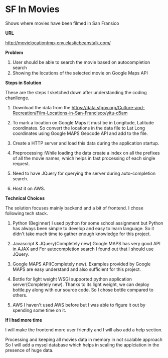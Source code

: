 SF In Movies
=============
Shows where movies have been filmed in San Fransico 

<b> URL </b>

http://movielocationtmp-env.elasticbeanstalk.com/

<b>Problem </b>

1) User should be able to search the movie based on autocompletion search 
2) Showing the locations of the selected movie on Google Maps API

<b> Steps in Solution </b>

These are the steps I sketched down after understanding the coding chanllenge.

1) Download the data from the https://data.sfgov.org/Culture-and-Recreation/Film-Locations-in-San-Francisco/yitu-d5am

2) To mark a location on Google Maps it must be in Longitude, Latitude coordinates. So convert the locations in the data file to Lat Long coordinates using Google MAPS Geocode API and add to the file.

3) Create a HTTP server and load this data during the application startup.
 
4) Preprocessing :While loading the data create a index on all the prefixes of all the movie names, which helps in fast processing of each single request. 

5) Need to have JQuery for querying the server during auto-completion search.
 
6) Host it on AWS.

<b>Technical Choices</b>

The solution focuses mainly backend and a bit of frontend. I chose following tech stack.

1) Python (Beginner) 
    I used python for some school assignment but Python has always been simple to develop and easy to learn language. So it didn't take much time to gather enough knowledge for this project. 

2) Javascript & JQuery(Completely new)
    Google MAPS has very good API in AJAX and For autocompletion search I found out that I should use JQuery. 

3) Google MAPS API(Completely new).
    Examples provided by Google MAPS are easy understand and also sufficient for this project. 

4) Bottle for light weight WSGI supported python application server(Completely new).
    Thanks to its light weight, we can deploy bottle.py  along with our source code. So I chose bottle compared to others. 

5) AWS 
    I haven't used AWS before but I was able to figure it out by spending some time on it.
     
<b> If I had more time</b>

I will make the frontend more user friendly and I will also add a help section.

Processing and keeping all movies data in memory in not scalable approach So I will add a mysql database which helps in scaling the applciation in the presence of huge data.
